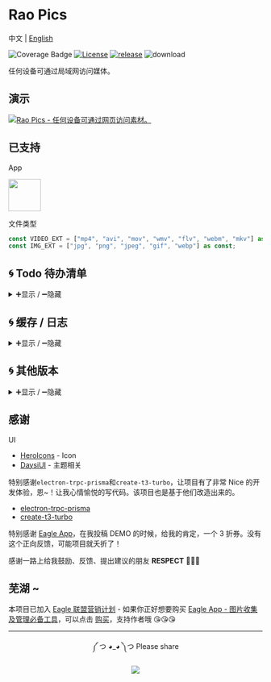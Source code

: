 # Rao Pics

中文 | [English](./README.en.md)

![Coverage Badge](https://img.shields.io/endpoint?url=https://gist.githubusercontent.com/meetqy/5c4881f21bab2cf4f09a8658354fb997/raw/fde0a6c36d83cdd5ac45d6e324cb6b0196ac016e/rao-pics_core__coverage.json)
[![License](https://img.shields.io/github/license/rao-pics/core)](https://github.com/rao-pics/core/blob/turbo-electron-prisma/LICENSE)
[![release](https://img.shields.io/github/v/release/rao-pics/core)](https://github.com/rao-pics/core/releases)
![download](https://img.shields.io/github/downloads/rao-pics/core/total)

任何设备可通过局域网访问媒体。

## 演示

[![Rao Pics - 任何设备可通过网页访问素材。](https://res.cloudinary.com/marcomontalbano/image/upload/v1686385245/video_to_markdown/images/youtube--12u12tR03p8-c05b58ac6eb4c4700831b2b3070cd403.jpg)](https://youtu.be/12u12tR03p8 "Rao Pics - 任何设备可通过局域网访问媒体。")

## 已支持

App

<p><a href="https://eagle.sjv.io/rao" target="_blank"><img width="64" src="https://i.imgur.com/jxirugb.jpg"/></a></p>

文件类型

```ts
const VIDEO_EXT = ["mp4", "avi", "mov", "wmv", "flv", "webm", "mkv"] as const;
const IMG_EXT = ["jpg", "png", "jpeg", "gif", "webp"] as const;
```

## 🌀 Todo 待办清单

<details>
<summary>➕显示 / ➖隐藏</summary>
<br/>

开发进度、版本规划可以查看 [Todo](https://github.com/orgs/rao-pics/projects/1)

[![Imgur](https://i.imgur.com/52ujyXZ.png)](https://github.com/orgs/rao-pics/projects/1)

</details>

## 🌀 缓存 / 日志

<details>
<summary>➕显示 / ➖隐藏</summary>
<br/>

db.sqlite

```sh
mac ~/Library/Caches/Rao\ Pics
win '~\AppData\Local\Rao Pics'
```

main.log

```sh
mac ~/Library/Logs/Rao\ Pics
win '~\AppData\Roaming\Rao Pics\logs'
```

</details>

## 🌀 其他版本

<details>
<summary>➕显示 / ➖隐藏</summary>
<br/>

**Electron App** 是主要维护的版本。无论是 Docker 部署、Node 源码运行，都需要一定的技术能力，使用成本过高，**所以想做一个应用程序，只需要点点点，就完事了。**

NodeJs 代码运行，Docker 部署，可以转到 [main 分支](https://github.com/rao-pics/docker)。

</details>

## 感谢

UI

- [HeroIcons](https://heroicons.com/) - Icon
- [DaysiUI](https://daisyui.com/) - 主题相关

特别感谢`electron-trpc-prisma`和`create-t3-turbo`，让项目有了非常 Nice 的开发体验，恩~！让我心情愉悦的写代码。该项目也是基于他们改造出来的。

- [electron-trpc-prisma](https://github.com/NickyMeuleman/electron-trpc-prisma)
- [create-t3-turbo](https://github.com/t3-oss/create-t3-turbo)

特别感谢 [Eagle App](https://eagle.sjv.io/rao)，在我投稿 DEMO 的时候，给我的肯定，一个 3 折券。没有这个正向反馈，可能项目就夭折了！

感谢一路上给我鼓励、反馈、提出建议的朋友 **RESPECT** 🎉🎉🎉

## 芜湖 ~

本项目已加入 [Eagle 联盟营销计划](https://eagle.cool/affiliate) - 如果你正好想要购买 [Eagle App - 图片收集及管理必备工具](https://eagle.sjv.io/rao)，可以点击 [购买](https://eagle.sjv.io/rao)，支持作者哦 😘😘😘

---

<div align="center">
  
༼ つ ◕_◕ ༽つ  Please share  
  
[![][tweet]][tweet-url]

</div>

[tweet]: https://img.shields.io/twitter/url?style=social&url=https%3A%2F%2Fgithu
[tweet-url]: https://twitter.com/intent/tweet?text=任何设备可通过局域网访问媒体https://github.com/rao-pics/core
